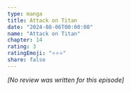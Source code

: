 ```yaml
---
type: manga
title: Attack on Titan
date: "2024-08-06T00:00:00"
name: "Attack on Titan"
chapter: 14
rating: 3
ratingEmoji: "⭐️⭐️⭐️"
share: false
---
```


_[No review was written for this episode]_
